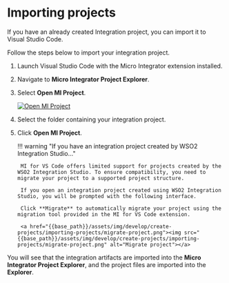 # Importing projects

If you have an already created Integration project, you can import it to Visual Studio Code. 

Follow the steps below to import your integration project.

1. Launch Visual Studio Code with the Micro Integrator extension installed.

2. Navigate to **Micro Integrator Project Explorer**.

3. Select **Open MI Project**.  

    <a href="{{base_path}}/assets/img/develop/create-projects/importing-projects/open-mi-project.png"><img src="{{base_path}}/assets/img/develop/create-projects/importing-projects/open-mi-project.png" alt="Open MI Project"></a>

2. Select the folder containing your integration project.

3. Click **Open MI Project**.


    !!! warning "If you have an integration project created by WSO2 Integration Studio..."
    
        MI for VS Code offers limited support for projects created by the WSO2 Integration Studio. To ensure compatibility, you need to migrate your project to a supported project structure.
       
        If you open an integration project created using WSO2 Integration Studio, you will be prompted with the following interface.
    
        Click **Migrate** to automatically migrate your project using the migration tool provided in the MI for VS Code extension.
    
        <a href="{{base_path}}/assets/img/develop/create-projects/importing-projects/migrate-project.png"><img src="{{base_path}}/assets/img/develop/create-projects/importing-projects/migrate-project.png" alt="Migrate project"></a>

You will see that the integration artifacts are imported into the **Micro Integrator Project Explorer**, and the project files are imported into the **Explorer**.